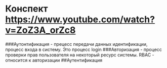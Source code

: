 # Конспект https://www.youtube.com/watch?v=ZoZ3A_orZc8
###Аутонтификация - прецесс передачи данных идентификации, процесс входа в систему. Это процесс login
###Авторизация - процесс проверки прав пользователя на некоторый ресурс системы.
RBAC - относится к авторизации
##Аутентификация
